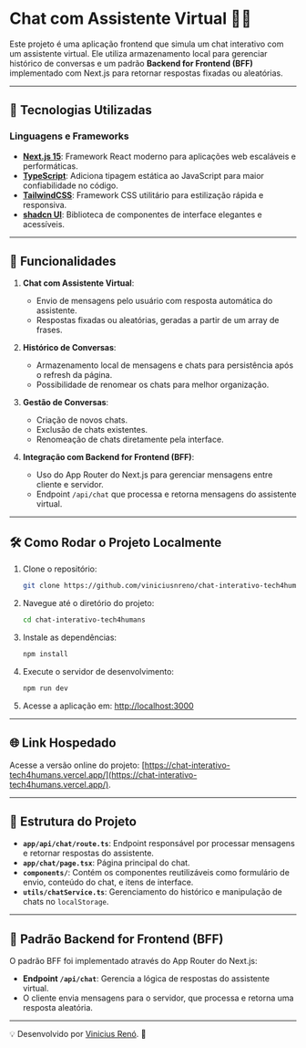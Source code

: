 # Chat com Assistente Virtual 🤖💬

Este projeto é uma aplicação frontend que simula um chat interativo com um assistente virtual. Ele utiliza armazenamento local para gerenciar histórico de conversas e um padrão **Backend for Frontend (BFF)** implementado com Next.js para retornar respostas fixadas ou aleatórias.

---

## 🚀 Tecnologias Utilizadas

### Linguagens e Frameworks

- **[Next.js 15](https://nextjs.org/)**: Framework React moderno para aplicações web escaláveis e performáticas.
- **[TypeScript](https://www.typescriptlang.org/)**: Adiciona tipagem estática ao JavaScript para maior confiabilidade no código.
- **[TailwindCSS](https://tailwindcss.com/)**: Framework CSS utilitário para estilização rápida e responsiva.
- **[shadcn UI](https://shadcn.dev/)**: Biblioteca de componentes de interface elegantes e acessíveis.

---

## 📝 Funcionalidades

1. **Chat com Assistente Virtual**:

   - Envio de mensagens pelo usuário com resposta automática do assistente.
   - Respostas fixadas ou aleatórias, geradas a partir de um array de frases.

2. **Histórico de Conversas**:

   - Armazenamento local de mensagens e chats para persistência após o refresh da página.
   - Possibilidade de renomear os chats para melhor organização.

3. **Gestão de Conversas**:

   - Criação de novos chats.
   - Exclusão de chats existentes.
   - Renomeação de chats diretamente pela interface.

4. **Integração com Backend for Frontend (BFF)**:
   - Uso do App Router do Next.js para gerenciar mensagens entre cliente e servidor.
   - Endpoint `/api/chat` que processa e retorna mensagens do assistente virtual.

---

## 🛠️ Como Rodar o Projeto Localmente

1. Clone o repositório:

   ```bash
   git clone https://github.com/viniciusnreno/chat-interativo-tech4humans.git
   ```

2. Navegue até o diretório do projeto:

   ```bash
   cd chat-interativo-tech4humans
   ```

3. Instale as dependências:

   ```bash
   npm install
   ```

4. Execute o servidor de desenvolvimento:

   ```bash
   npm run dev
   ```

5. Acesse a aplicação em: [http://localhost:3000](http://localhost:3000)

---

## 🌐 Link Hospedado

Acesse a versão online do projeto: [https://chat-interativo-tech4humans.vercel.app/](https://chat-interativo-tech4humans.vercel.app/).

---

## 🌟 Estrutura do Projeto

- **`app/api/chat/route.ts`**: Endpoint responsável por processar mensagens e retornar respostas do assistente.
- **`app/chat/page.tsx`**: Página principal do chat.
- **`components/`**: Contém os componentes reutilizáveis como formulário de envio, conteúdo do chat, e itens de interface.
- **`utils/chatService.ts`**: Gerenciamento do histórico e manipulação de chats no `localStorage`.

---

## 📜 Padrão Backend for Frontend (BFF)

O padrão BFF foi implementado através do App Router do Next.js:

- **Endpoint `/api/chat`**: Gerencia a lógica de respostas do assistente virtual.
- O cliente envia mensagens para o servidor, que processa e retorna uma resposta aleatória.

---

💡 Desenvolvido por [Vinicius Renó](https://viniciusreno.vercel.app/). 🚀
